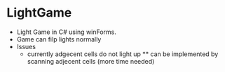 # LightGame

* Light Game in C# using winForms.
* Game can filp lights normally
* Issues
  * currently adgecent cells do not light up
    **  can be implemented by scanning adjecent cells (more time needed)




